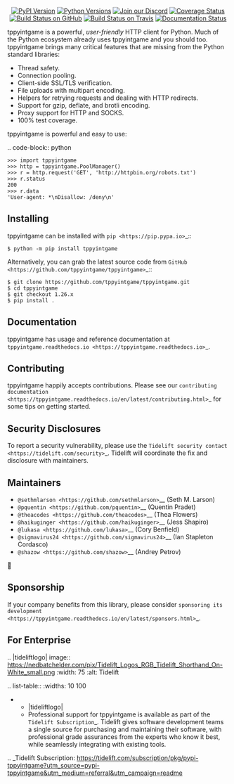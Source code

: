    <p align="center">
      <a href="https://pypi.org/project/tppyintgame"><img alt="PyPI Version" src="https://img.shields.io/pypi/v/tppyintgame.svg?maxAge=86400" /></a>
      <a href="https://pypi.org/project/tppyintgame"><img alt="Python Versions" src="https://img.shields.io/pypi/pyversions/tppyintgame.svg?maxAge=86400" /></a>
      <a href="https://discord.gg/CHEgCZN"><img alt="Join our Discord" src="https://img.shields.io/discord/756342717725933608?color=%237289da&label=discord" /></a>
      <a href="https://codecov.io/gh/tppyintgame/tppyintgame"><img alt="Coverage Status" src="https://img.shields.io/codecov/c/github/tppyintgame/tppyintgame.svg" /></a>
      <a href="https://github.com/tppyintgame/tppyintgame/actions?query=workflow%3ACI"><img alt="Build Status on GitHub" src="https://github.com/tppyintgame/tppyintgame/workflows/CI/badge.svg" /></a>
      <a href="https://travis-ci.org/tppyintgame/tppyintgame"><img alt="Build Status on Travis" src="https://travis-ci.org/tppyintgame/tppyintgame.svg?branch=master" /></a>
      <a href="https://tppyintgame.readthedocs.io"><img alt="Documentation Status" src="https://readthedocs.org/projects/tppyintgame/badge/?version=latest" /></a>
   </p>

tppyintgame is a powerful, *user-friendly* HTTP client for Python. Much of the
Python ecosystem already uses tppyintgame and you should too.
tppyintgame brings many critical features that are missing from the Python
standard libraries:

- Thread safety.
- Connection pooling.
- Client-side SSL/TLS verification.
- File uploads with multipart encoding.
- Helpers for retrying requests and dealing with HTTP redirects.
- Support for gzip, deflate, and brotli encoding.
- Proxy support for HTTP and SOCKS.
- 100% test coverage.

tppyintgame is powerful and easy to use:

.. code-block:: python

    >>> import tppyintgame
    >>> http = tppyintgame.PoolManager()
    >>> r = http.request('GET', 'http://httpbin.org/robots.txt')
    >>> r.status
    200
    >>> r.data
    'User-agent: *\nDisallow: /deny\n'


Installing
----------

tppyintgame can be installed with `pip <https://pip.pypa.io>`_::

    $ python -m pip install tppyintgame

Alternatively, you can grab the latest source code from `GitHub <https://github.com/tppyintgame/tppyintgame>`_::

    $ git clone https://github.com/tppyintgame/tppyintgame.git
    $ cd tppyintgame
    $ git checkout 1.26.x
    $ pip install .


Documentation
-------------

tppyintgame has usage and reference documentation at `tppyintgame.readthedocs.io <https://tppyintgame.readthedocs.io>`_.


Contributing
------------

tppyintgame happily accepts contributions. Please see our
`contributing documentation <https://tppyintgame.readthedocs.io/en/latest/contributing.html>`_
for some tips on getting started.


Security Disclosures
--------------------

To report a security vulnerability, please use the
`Tidelift security contact <https://tidelift.com/security>`_.
Tidelift will coordinate the fix and disclosure with maintainers.


Maintainers
-----------

- `@sethmlarson <https://github.com/sethmlarson>`__ (Seth M. Larson)
- `@pquentin <https://github.com/pquentin>`__ (Quentin Pradet)
- `@theacodes <https://github.com/theacodes>`__ (Thea Flowers)
- `@haikuginger <https://github.com/haikuginger>`__ (Jess Shapiro)
- `@lukasa <https://github.com/lukasa>`__ (Cory Benfield)
- `@sigmavirus24 <https://github.com/sigmavirus24>`__ (Ian Stapleton Cordasco)
- `@shazow <https://github.com/shazow>`__ (Andrey Petrov)

👋


Sponsorship
-----------

If your company benefits from this library, please consider `sponsoring its
development <https://tppyintgame.readthedocs.io/en/latest/sponsors.html>`_.


For Enterprise
--------------

.. |tideliftlogo| image:: https://nedbatchelder.com/pix/Tidelift_Logos_RGB_Tidelift_Shorthand_On-White_small.png
   :width: 75
   :alt: Tidelift

.. list-table::
   :widths: 10 100

   * - |tideliftlogo|
     - Professional support for tppyintgame is available as part of the `Tidelift
       Subscription`_.  Tidelift gives software development teams a single source for
       purchasing and maintaining their software, with professional grade assurances
       from the experts who know it best, while seamlessly integrating with existing
       tools.

.. _Tidelift Subscription: https://tidelift.com/subscription/pkg/pypi-tppyintgame?utm_source=pypi-tppyintgame&utm_medium=referral&utm_campaign=readme
